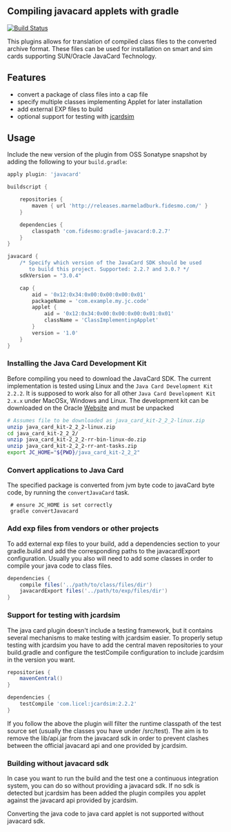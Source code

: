 Compiling javacard applets with gradle
-------------------------------------

[![Build Status](https://travis-ci.org/fidesmo/gradle-javacard.svg?branch=master)](https://travis-ci.org/fidesmo/gradle-javacard)

This plugins allows for translation of compiled class files to the converted archive format. These files
can be used for installation on smart and sim cards supporting SUN/Oracle JavaCard Technology.

Features
--------

  - convert a package of class files into a cap file
  - specify multiple classes implementing Applet for later installation
  - add external EXP files to build
  - optional support for testing with [jcardsim](http://jcardsim.org)

Usage
-----

Include the new version of the plugin from OSS Sonatype snapshot by adding the following to your
`build.gradle`:

```groovy
apply plugin: 'javacard'

buildscript {

    repositories {
        maven { url 'http://releases.marmeladburk.fidesmo.com/' }
    }

    dependencies {
        classpath 'com.fidesmo:gradle-javacard:0.2.7'
    }
}

javacard {
    /* Specify which version of the JavaCard SDK should be used
       to build this project. Supported: 2.2.? and 3.0.? */
    sdkVersion = "3.0.4"

    cap {
        aid = '0x12:0x34:0x00:0x00:0x00:0x01'
        packageName = 'com.example.my.jc.code'
        applet {
            aid = '0x12:0x34:0x00:0x00:0x00:0x01:0x01'
            className = 'ClassImplementingApplet'
        }
        version = '1.0'
    }
}
```

### Installing the Java Card Development Kit

Before compiling you need to download the JavaCard SDK. The current implementation is tested using
Linux and the `Java Card Development Kit 2.2.2`. It is supposed to work also for all other `Java
Card Development Kit 2.x.x` under MacOSx, Windows and Linux. The development kit can be downloaded on the Oracle
[Website](https://www.oracle.com/technetwork/java/embedded/javacard/downloads/javacard-sdk-2043229.html)
and must be unpacked

```bash
# Assumes file to be downloaded as java_card_kit-2_2_2-linux.zip
unzip java_card_kit-2_2_2-linux.zip
cd java_card_kit-2_2_2/
unzip java_card_kit-2_2_2-rr-bin-linux-do.zip
unzip java_card_kit-2_2_2-rr-ant-tasks.zip
export JC_HOME="${PWD}/java_card_kit-2_2_2"
```

### Convert applications to Java Card

The specified package is converted from jvm byte code to javaCard byte code, by running the
`convertJavaCard` task.

     # ensure JC_HOME is set correctly
     gradle convertJavacard

### Add exp files from vendors or other projects

To add external exp files to your build, add a dependencies section to your gradle.build and add the
corresponding paths to the javacardExport configuration. Usually you also will need to add some
classes in order to compile your java code to class files.

```groovy
dependencies {
    compile files('../path/to/class/files/dir')
    javacardExport files('../path/to/exp/files/dir')
}
```

### Support for testing with jcardsim

The java card plugin doesn't include a testing framework, but it contains several mechanisms to make
testing with jcardsim easier. To properly setup testing with jcardsim you have to add the central
maven repositories to your build.gradle and configure the testCompile configuration to include
jcardsim in the version you want.

```groovy
repositories {
    mavenCentral()
}

dependencies {
    testCompile 'com.licel:jcardsim:2.2.2'
}
```

If you follow the above the plugin will filter the runtime classpath of the test source set (usually
the classes you have under /src/test). The aim is to remove the lib/api.jar from the javacard sdk in
order to prevent clashes between the official javacard api and one provided by jcardsim.

### Building without javacard sdk

In case you want to run the build and the test one a continuous integration system, you can do so
without providing a javacard sdk. If no sdk is detected but jcardsim has been added the plugin
compiles you applet against the javacard api provided by jcardsim.

Converting the java code to java card applet is not supported without javacard sdk.
